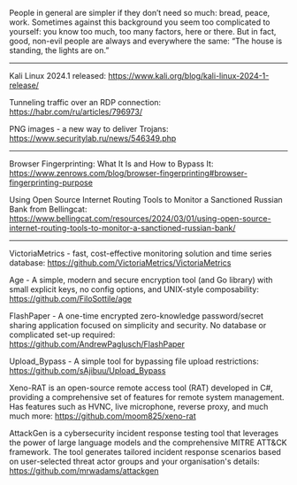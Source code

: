 People in general are simpler if they don’t need so much: bread, peace, work. Sometimes against this background you seem too complicated to yourself: you know too much, too many factors, here or there. But in fact, good, non-evil people are always and everywhere the same: “The house is standing, the lights are on.”

----

Kali Linux 2024.1 released: https://www.kali.org/blog/kali-linux-2024-1-release/

Tunneling traffic over an RDP connection: https://habr.com/ru/articles/796973/

PNG images - a new way to deliver Trojans: https://www.securitylab.ru/news/546349.php

----

Browser Fingerprinting: What It Is and How to Bypass It: https://www.zenrows.com/blog/browser-fingerprinting#browser-fingerprinting-purpose

Using Open Source Internet Routing Tools to Monitor a Sanctioned Russian Bank from Bellingcat: https://www.bellingcat.com/resources/2024/03/01/using-open-source-internet-routing-tools-to-monitor-a-sanctioned-russian-bank/

----

VictoriaMetrics - fast, cost-effective monitoring solution and time series database: https://github.com/VictoriaMetrics/VictoriaMetrics

Age - A simple, modern and secure encryption tool (and Go library) with small explicit keys, no config options, and UNIX-style composability: https://github.com/FiloSottile/age

FlashPaper - A one-time encrypted zero-knowledge password/secret sharing application focused on simplicity and security. No database or complicated set-up required: https://github.com/AndrewPaglusch/FlashPaper

Upload_Bypass - A simple tool for bypassing file upload restrictions: https://github.com/sAjibuu/Upload_Bypass

Xeno-RAT is an open-source remote access tool (RAT) developed in C#, providing a comprehensive set of features for remote system management. Has features such as HVNC, live microphone, reverse proxy, and much much more: https://github.com/moom825/xeno-rat

AttackGen is a cybersecurity incident response testing tool that leverages the power of large language models and the comprehensive MITRE ATT&CK framework. The tool generates tailored incident response scenarios based on user-selected threat actor groups and your organisation's details: https://github.com/mrwadams/attackgen

